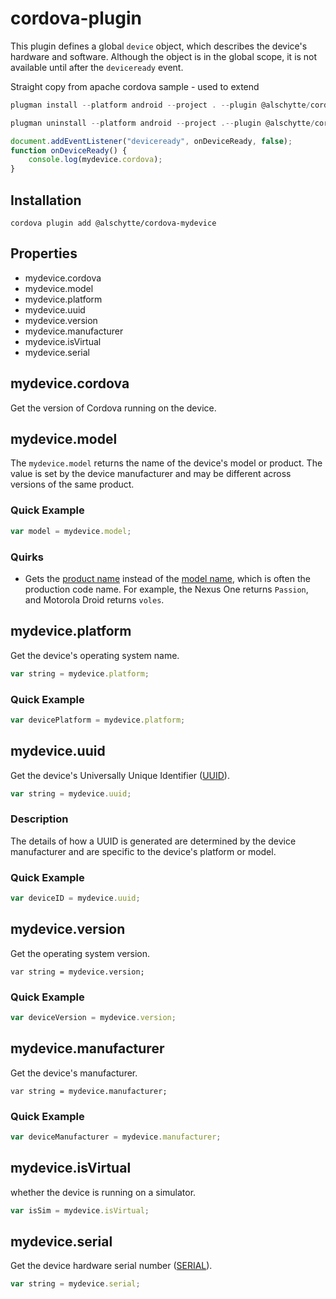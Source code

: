 
<!--
# license: Licensed to the Apache Software Foundation (ASF) under one
#         or more contributor license agreements.  See the NOTICE file
#         distributed with this work for additional information
#         regarding copyright ownership.  The ASF licenses this file
#         to you under the Apache License, Version 2.0 (the
#         "License"); you may not use this file except in compliance
#         with the License.  You may obtain a copy of the License at
#
#           http://www.apache.org/licenses/LICENSE-2.0
#
#         Unless required by applicable law or agreed to in writing,
#         software distributed under the License is distributed on an
#         "AS IS" BASIS, WITHOUT WARRANTIES OR CONDITIONS OF ANY
#         KIND, either express or implied.  See the License for the
#         specific language governing permissions and limitations
#         under the License.
-->

# cordova-plugin

This plugin defines a global `device` object, which describes the device's hardware and software.
Although the object is in the global scope, it is not available until after the `deviceready` event.

Straight copy from apache cordova sample - used to extend

```js
plugman install --platform android --project . --plugin @alschytte/cordova-mydevice

plugman uninstall --platform android --project .--plugin @alschytte/cordova-mydevice
```

```js
document.addEventListener("deviceready", onDeviceReady, false);
function onDeviceReady() {
    console.log(mydevice.cordova);
}
```

## Installation

    cordova plugin add @alschytte/cordova-mydevice

## Properties

- mydevice.cordova
- mydevice.model
- mydevice.platform
- mydevice.uuid
- mydevice.version
- mydevice.manufacturer
- mydevice.isVirtual
- mydevice.serial

## mydevice.cordova

Get the version of Cordova running on the device.

## mydevice.model

The `mydevice.model` returns the name of the device's model or
product. The value is set by the device manufacturer and may be
different across versions of the same product.

### Quick Example

```js
var model = mydevice.model;
```

### Quirks

- Gets the [product name](http://developer.android.com/reference/android/os/Build.html#PRODUCT) instead of the [model name](http://developer.android.com/reference/android/os/Build.html#MODEL), which is often the production code name. For example, the Nexus One returns `Passion`, and Motorola Droid returns `voles`.

## mydevice.platform

Get the device's operating system name.

```js
var string = mydevice.platform;
```

### Quick Example

```js
var devicePlatform = mydevice.platform;
```

## mydevice.uuid

Get the device's Universally Unique Identifier ([UUID](http://en.wikipedia.org/wiki/Universally_Unique_Identifier)).

```js
var string = mydevice.uuid;
```

### Description

The details of how a UUID is generated are determined by the device manufacturer and are specific to the device's platform or model.


### Quick Example

```js
var deviceID = mydevice.uuid;
```

## mydevice.version

Get the operating system version.

    var string = mydevice.version;


### Quick Example

```js
var deviceVersion = mydevice.version;
```

## mydevice.manufacturer

Get the device's manufacturer.

    var string = mydevice.manufacturer;


### Quick Example

```js
var deviceManufacturer = mydevice.manufacturer;
```

## mydevice.isVirtual

whether the device is running on a simulator.

```js
var isSim = mydevice.isVirtual;
```

## mydevice.serial

Get the device hardware serial number ([SERIAL](http://developer.android.com/reference/android/os/Build.html#SERIAL)).

```js
var string = mydevice.serial;
```
